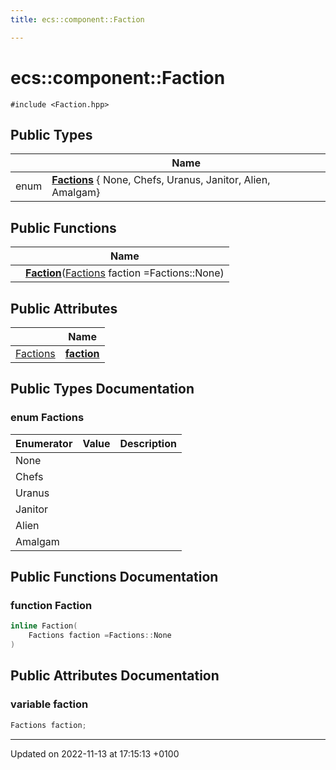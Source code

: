 ```yaml
---
title: ecs::component::Faction

---
```


# ecs::component::Faction






`#include <Faction.hpp>`

## Public Types

|                | Name           |
| -------------- | -------------- |
| enum| **[Factions](Classes/structecs_1_1component_1_1_faction.md#enum-factions)** { None, Chefs, Uranus, Janitor, Alien, Amalgam} |

## Public Functions

|                | Name           |
| -------------- | -------------- |
| | **[Faction](Classes/structecs_1_1component_1_1_faction.md#function-faction)**([Factions](Classes/structecs_1_1component_1_1_faction.md#enum-factions) faction =Factions::None) |

## Public Attributes

|                | Name           |
| -------------- | -------------- |
| [Factions](Classes/structecs_1_1component_1_1_faction.md#enum-factions) | **[faction](Classes/structecs_1_1component_1_1_faction.md#variable-faction)**  |

## Public Types Documentation

### enum Factions

| Enumerator | Value | Description |
| ---------- | ----- | ----------- |
| None | |   |
| Chefs | |   |
| Uranus | |   |
| Janitor | |   |
| Alien | |   |
| Amalgam | |   |




## Public Functions Documentation

### function Faction

```cpp
inline Faction(
    Factions faction =Factions::None
)
```


## Public Attributes Documentation

### variable faction

```cpp
Factions faction;
```


-------------------------------

Updated on 2022-11-13 at 17:15:13 +0100